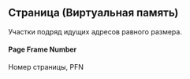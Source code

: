 ## Страница (Виртуальная память)
Участки подряд идущих адресов равного размера. 

#### Page Frame Number
Номер страницы, PFN